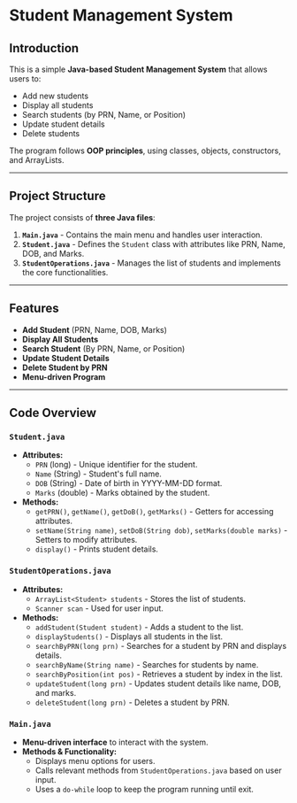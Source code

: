 # Student Management System

## Introduction

This is a simple **Java-based Student Management System** that allows users to:

- Add new students
- Display all students
- Search students (by PRN, Name, or Position)
- Update student details
- Delete students

The program follows **OOP principles**, using classes, objects, constructors, and ArrayLists.

---

## Project Structure

The project consists of **three Java files**:

1. **`Main.java`** - Contains the main menu and handles user interaction.
2. **`Student.java`** - Defines the `Student` class with attributes like PRN, Name, DOB, and Marks.
3. **`StudentOperations.java`** - Manages the list of students and implements the core functionalities.

---

## Features

- **Add Student** (PRN, Name, DOB, Marks)
- **Display All Students**
- **Search Student** (By PRN, Name, or Position)
- **Update Student Details**
- **Delete Student by PRN**
- **Menu-driven Program**

---

## Code Overview

### `Student.java`

- **Attributes:**
  - `PRN` (long) - Unique identifier for the student.
  - `Name` (String) - Student's full name.
  - `DOB` (String) - Date of birth in YYYY-MM-DD format.
  - `Marks` (double) - Marks obtained by the student.
- **Methods:**
  - `getPRN()`, `getName()`, `getDoB()`, `getMarks()` - Getters for accessing attributes.
  - `setName(String name)`, `setDoB(String dob)`, `setMarks(double marks)` - Setters to modify attributes.
  - `display()` - Prints student details.

### `StudentOperations.java`

- **Attributes:**
  - `ArrayList<Student> students` - Stores the list of students.
  - `Scanner scan` - Used for user input.
- **Methods:**
  - `addStudent(Student student)` - Adds a student to the list.
  - `displayStudents()` - Displays all students in the list.
  - `searchByPRN(long prn)` - Searches for a student by PRN and displays details.
  - `searchByName(String name)` - Searches for students by name.
  - `searchByPosition(int pos)` - Retrieves a student by index in the list.
  - `updateStudent(long prn)` - Updates student details like name, DOB, and marks.
  - `deleteStudent(long prn)` - Deletes a student by PRN.

### `Main.java`

- **Menu-driven interface** to interact with the system.
- **Methods & Functionality:**
  - Displays menu options for users.
  - Calls relevant methods from `StudentOperations.java` based on user input.
  - Uses a `do-while` loop to keep the program running until exit.

